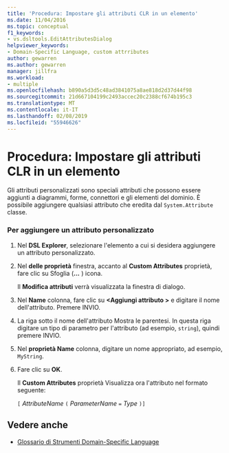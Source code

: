 ```yaml
---
title: 'Procedura: Impostare gli attributi CLR in un elemento'
ms.date: 11/04/2016
ms.topic: conceptual
f1_keywords:
- vs.dsltools.EditAttributesDialog
helpviewer_keywords:
- Domain-Specific Language, custom attrributes
author: gewarren
ms.author: gewarren
manager: jillfra
ms.workload:
- multiple
ms.openlocfilehash: b890a5d3d5c48ad3841075a8ae818d2d37d44f98
ms.sourcegitcommit: 21d667104199c2493accec20c2388cf674b195c3
ms.translationtype: MT
ms.contentlocale: it-IT
ms.lasthandoff: 02/08/2019
ms.locfileid: "55946626"
---
```

# <a name="how-to-set-clr-attributes-on-an-element"></a>Procedura: Impostare gli attributi CLR in un elemento
Gli attributi personalizzati sono speciali attributi che possono essere aggiunti a diagrammi, forme, connettori e gli elementi del dominio. È possibile aggiungere qualsiasi attributo che eredita dal `System.Attribute` classe.

### <a name="to-add-a-custom-attribute"></a>Per aggiungere un attributo personalizzato

1.  Nel **DSL Explorer**, selezionare l'elemento a cui si desidera aggiungere un attributo personalizzato.

2.  Nel **delle proprietà** finestra, accanto al **Custom Attributes** proprietà, fare clic su Sfoglia (**...** ) icona.

     Il **Modifica attributi** verrà visualizzata la finestra di dialogo.

3.  Nel **Name** colonna, fare clic su  **\<Aggiungi attributo >** e digitare il nome dell'attributo. Premere INVIO.

4.  La riga sotto il nome dell'attributo Mostra le parentesi. In questa riga digitare un tipo di parametro per l'attributo (ad esempio, `string`), quindi premere INVIO.

5.  Nel **proprietà Name** colonna, digitare un nome appropriato, ad esempio, `MyString`.

6.  Fare clic su **OK**.

     Il **Custom Attributes** proprietà Visualizza ora l'attributo nel formato seguente:

     `[` *AttributeName* `(` *ParameterName* `=` *Type* `)]`

## <a name="see-also"></a>Vedere anche

- [Glossario di Strumenti Domain-Specific Language](https://msdn.microsoft.com/ca5e84cb-a315-465c-be24-76aa3df276aa)